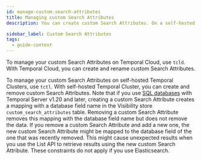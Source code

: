 ```yaml
---
id: manage-custom-search-attributes
title: Managing custom Search Attributes
description: You can create custom Search Attributes. On a self-hosted Temporal Cluster, you can remove them; on Temporal Cloud, you can rename them.

sidebar_label: Custom Search Attributes
tags:
  - guide-context
---
```


To manage your custom Search Attributes on Temporal Cloud, use `tcld`.
With Temporal Cloud, you can create and rename custom Search Attributes.

To manage your custom Search Attributes on self-hosted Temporal Clusters, use `tctl`. With self-hosted Temporal Cluster, you can create and remove custom Search Attributes.
Note that if you use [SQL databases](/clusters/how-to-set-up-visibility-in-a-temporal-cluster) with Temporal Server v1.20 and later, creating a custom Search Attribute creates a mapping with a database field name in the Visibility store `custom_search_attributes` table.
Removing a custom Search Attribute removes this mapping with the database field name but does not remove the data.
If you remove a custom Search Attribute and add a new one, the new custom Search Attribute might be mapped to the database field of the one that was recently removed.
This might cause unexpected results when you use the List API to retrieve results using the new custom Search Attribute.
These constraints do not apply if you use Elasticsearch.
